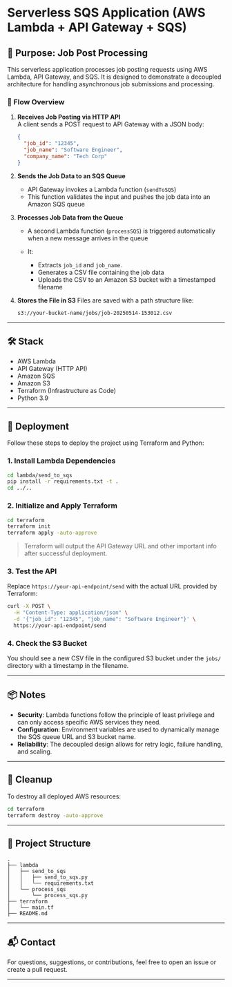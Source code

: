 # Serverless SQS Application (AWS Lambda + API Gateway + SQS)

## 📌 Purpose: Job Post Processing

This serverless application processes job posting requests using AWS Lambda, API Gateway, and SQS. It is designed to demonstrate a decoupled architecture for handling asynchronous job submissions and processing.

### 🔄 Flow Overview

1. **Receives Job Posting via HTTP API**  
   A client sends a POST request to API Gateway with a JSON body:

   ```json
   {
     "job_id": "12345",
     "job_name": "Software Engineer",
     "company_name": "Tech Corp"
   }
   ```

2. **Sends the Job Data to an SQS Queue**

   * API Gateway invokes a Lambda function (`sendToSQS`)
   * This function validates the input and pushes the job data into an Amazon SQS queue

3. **Processes Job Data from the Queue**

   * A second Lambda function (`processSQS`) is triggered automatically when a new message arrives in the queue
   * It:

     * Extracts `job_id` and `job_name`.
     * Generates a CSV file containing the job data
     * Uploads the CSV to an Amazon S3 bucket with a timestamped filename

4. **Stores the File in S3**
   Files are saved with a path structure like:

   ```
   s3://your-bucket-name/jobs/job-20250514-153012.csv
   ```

---

## 🛠️ Stack

* AWS Lambda
* API Gateway (HTTP API)
* Amazon SQS
* Amazon S3
* Terraform (Infrastructure as Code)
* Python 3.9

---

## 🚀 Deployment

Follow these steps to deploy the project using Terraform and Python:

### 1. Install Lambda Dependencies

```bash
cd lambda/send_to_sqs
pip install -r requirements.txt -t .
cd ../..
```

### 2. Initialize and Apply Terraform

```bash
cd terraform
terraform init
terraform apply -auto-approve
```

> Terraform will output the API Gateway URL and other important info after successful deployment.

### 3. Test the API

Replace `https://your-api-endpoint/send` with the actual URL provided by Terraform:

```bash
curl -X POST \
  -H "Content-Type: application/json" \
  -d '{"job_id": "12345", "job_name": "Software Engineer"}' \
  https://your-api-endpoint/send
```

### 4. Check the S3 Bucket

You should see a new CSV file in the configured S3 bucket under the `jobs/` directory with a timestamp in the filename.

---

## 📦 Notes

* **Security**: Lambda functions follow the principle of least privilege and can only access specific AWS services they need.
* **Configuration**: Environment variables are used to dynamically manage the SQS queue URL and S3 bucket name.
* **Reliability**: The decoupled design allows for retry logic, failure handling, and scaling.

---

## 🔁 Cleanup

To destroy all deployed AWS resources:

```bash
cd terraform
terraform destroy -auto-approve
```

---

## 📁 Project Structure

```
.
├── lambda
│   ├── send_to_sqs
│   │   ├── send_to_sqs.py
│   │   └── requirements.txt
│   └── process_sqs
│       └── process_sqs.py
├── terraform
│   └── main.tf
├── README.md
```

---

## 📬 Contact

For questions, suggestions, or contributions, feel free to open an issue or create a pull request.

---
